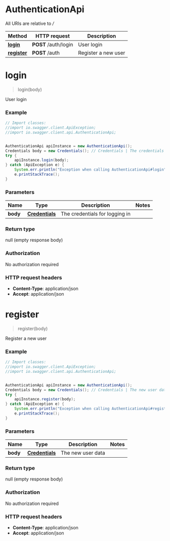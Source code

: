 # AuthenticationApi

All URIs are relative to */*

Method | HTTP request | Description
------------- | ------------- | -------------
[**login**](AuthenticationApi.md#login) | **POST** /auth/login | User login
[**register**](AuthenticationApi.md#register) | **POST** /auth | Register a new user

<a name="login"></a>
# **login**
> login(body)

User login

### Example
```java
// Import classes:
//import io.swagger.client.ApiException;
//import io.swagger.client.api.AuthenticationApi;


AuthenticationApi apiInstance = new AuthenticationApi();
Credentials body = new Credentials(); // Credentials | The credentials for logging in
try {
    apiInstance.login(body);
} catch (ApiException e) {
    System.err.println("Exception when calling AuthenticationApi#login");
    e.printStackTrace();
}
```

### Parameters

Name | Type | Description  | Notes
------------- | ------------- | ------------- | -------------
 **body** | [**Credentials**](Credentials.md)| The credentials for logging in |

### Return type

null (empty response body)

### Authorization

No authorization required

### HTTP request headers

 - **Content-Type**: application/json
 - **Accept**: application/json

<a name="register"></a>
# **register**
> register(body)

Register a new user

### Example
```java
// Import classes:
//import io.swagger.client.ApiException;
//import io.swagger.client.api.AuthenticationApi;


AuthenticationApi apiInstance = new AuthenticationApi();
Credentials body = new Credentials(); // Credentials | The new user data
try {
    apiInstance.register(body);
} catch (ApiException e) {
    System.err.println("Exception when calling AuthenticationApi#register");
    e.printStackTrace();
}
```

### Parameters

Name | Type | Description  | Notes
------------- | ------------- | ------------- | -------------
 **body** | [**Credentials**](Credentials.md)| The new user data |

### Return type

null (empty response body)

### Authorization

No authorization required

### HTTP request headers

 - **Content-Type**: application/json
 - **Accept**: application/json

